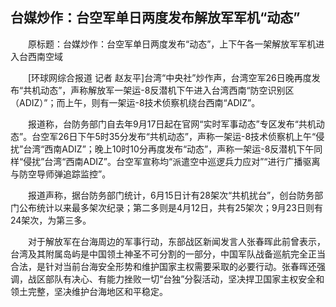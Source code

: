 ## 台媒炒作：台空军单日两度发布解放军军机“动态”
　　原标题：台媒炒作：台空军单日两度发布“动态”，上下午各一架解放军军机进入台西南空域

　　[环球网综合报道 记者 赵友平]台湾“中央社”炒作声，台湾空军26日晚再度发布“共机动态”，声称解放军一架运-8反潜机下午进入台湾西南“防空识别区（ADIZ）”；而上午，则有一架运-8技术侦察机绕台西南“ADIZ”。

　　报道称，台防务部门自去年9月17日起在官网“实时军事动态”专区发布“共机动态”。台空军26日下午5时35分发布“共机动态”，声称一架运-8技术侦察机上午“侵扰”台湾“西南ADIZ”；晚上10时10分再度发布“动态”，声称一架运-8反潜机下午同样“侵扰”台湾“西南ADIZ”。台空军宣称均“派遣空中巡逻兵力应对”“进行广播驱离与防空导师弹追踪监控”。

　　报道声称，据台防务部门统计，6月15日计有28架次“共机扰台”，创台防务部门公布统计以来最多架次纪录；第二多则是4月12日，共有25架次；9月23日则有24架次，为第三多。

　　对于解放军在台海周边的军事行动，东部战区新闻发言人张春晖此前曾表示，台湾及其附属岛屿是中国领土神圣不可分割的一部分，中国军队战备巡航完全正当合法，是针对当前台海安全形势和维护国家主权需要采取的必要行动。张春晖还强调，战区部队有决心、有能力挫败一切“台独”分裂活动，坚决捍卫国家主权安全和领土完整，坚决维护台海地区和平稳定。

